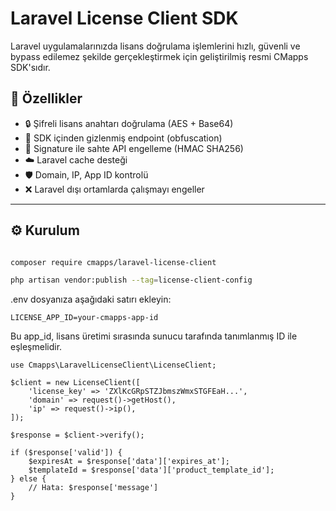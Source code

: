 # Laravel License Client SDK

Laravel uygulamalarınızda lisans doğrulama işlemlerini hızlı, güvenli ve bypass edilemez şekilde gerçekleştirmek için geliştirilmiş resmi CMapps SDK'sıdır.

## 🚀 Özellikler

- 🔒 Şifreli lisans anahtarı doğrulama (AES + Base64)
- 🔐 SDK içinden gizlenmiş endpoint (obfuscation)
- 🧠 Signature ile sahte API engelleme (HMAC SHA256)
- ☁️ Laravel cache desteği
- 🛡️ Domain, IP, App ID kontrolü
- ❌ Laravel dışı ortamlarda çalışmayı engeller

---

## ⚙️ Kurulum

```bash

composer require cmapps/laravel-license-client

php artisan vendor:publish --tag=license-client-config

```

.env dosyanıza aşağıdaki satırı ekleyin:
```
LICENSE_APP_ID=your-cmapps-app-id
```
Bu app_id, lisans üretimi sırasında sunucu tarafında tanımlanmış ID ile eşleşmelidir.


```
use Cmapps\LaravelLicenseClient\LicenseClient;

$client = new LicenseClient([
    'license_key' => 'ZXlKcGRpSTZJbmszWmxSTGFEaH...',
    'domain' => request()->getHost(),
    'ip' => request()->ip(),
]);

$response = $client->verify();

if ($response['valid']) {
    $expiresAt = $response['data']['expires_at'];
    $templateId = $response['data']['product_template_id'];
} else {
    // Hata: $response['message']
}

```